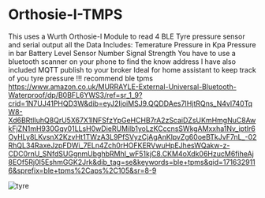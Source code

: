# Orthosie-I-TMPS
This uses a Wurth Orthosie-I Module to read 4 BLE Tyre pressure sensor and serial output all the Data
Includes:
Temerature
Pressure in Kpa
Pressure in bar
Battery Level
Sensor Number
Signal Strength
You have to use a bluetooth scanner on your phone to find the know address
I have also included MQTT publish to your broker Ideal for home assistant to keep track of you tyre pressure !!!
recommend ble tpms https://www.amazon.co.uk/MURRAYLE-External-Universal-Bluetooth-Waterproof/dp/B0BFL6YWS3/ref=sr_1_9?crid=1N7UJ41PHQD3W&dib=eyJ2IjoiMSJ9.QQDDAes7IHjtRQns_N4vl740TqW8-Xd6BRtlIuhQ8QrU5X67X1lNFSfzYpGeHCHB7rA2zScaiDZsUKmHmgNuC8AwkFjZN1mH930Gqy01LLsH0wDieRUMilb1yoLzKCccnsSWkgAMxxha1Nv_iptlr6OyHLy8LKvsnX2KzvHt1TWzA3L9PfSVyzCjAgAnKlpvZg60oeBTkJvF7nL_-02RhQL34RaxeJzpFDWi_7ELn4Zch0rHOFKERVwuHpEJhesWQakw-z-CDC0rnU_SNfdSUGgnmUbghbRMhI_wF51kjC8.CKM4oXdk06HzucM6fiheAj8EOf5Rj0I5EshmGGK2Jrk&dib_tag=se&keywords=ble+tpms&qid=1716329116&sprefix=ble+tpms%2Caps%2C105&sr=8-9

![tyre](https://m.media-amazon.com/images/I/613A3+ZZu+L._AC_SX679_.jpg)
